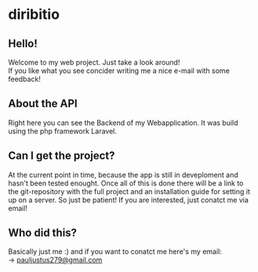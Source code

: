 # diribitio

## Hello!
Welcome to my web project. Just take a look around!  
If you like what you see concider writing me a nice e-mail with some feedback!

## About the API
Right here you can see the Backend of my Webapplication. It was build using the php framework  Laravel.

## Can I get the project?
At the current point in time, because the app is still in deveploment and hasn't been tested enought. Once all of this is done there will be a link to the git-repository with the full project and an installation guide for setting it up on a server. So just be patient! If you are interested, just conatct me via email!

## Who did this?
Basically just me :) and if you want to conatct me here's my email:  
-> [pauljustus279@gmail.com](mailto:pauljustus279@gmail.com)


